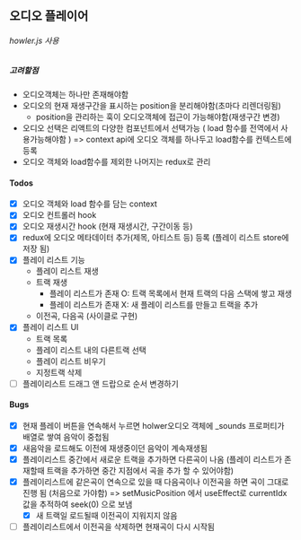 ## 오디오 플레이어

###### howler.js 사용

##### 고려할점

- 오디오객체는 하나만 존재해야함
- 오디오의 현재 재생구간을 표시하는 position을 분리해야함(초마다 리렌더링됨)
  - position을 관리하는 훅이 오디오객체에 접근이 가능해야함(재생구간 변경)
- 오디오 선택은 리액트의 다양한 컴포넌트에서 선택가능
  ( load 함수를 전역에서 사용가능해야함 )
  => context api에 오디오 객체를 하나두고 load함수를 컨텍스트에 등록
- 오디오 객체와 load함수를 제외한 나머지는 redux로 관리

#### Todos

- [x] 오디오 객체와 load 함수를 담는 context
- [x] 오디오 컨트롤러 hook
- [x] 오디오 재생시간 hook (현재 재생시간, 구간이동 등)
- [x] redux에 오디오 메타데이터 추가(제목, 아티스트 등) 등록 (플레이 리스트 store에 저장 됨)
- [x] 플레이 리스트 기능
  - 플레이 리스트 재생
  - 트랙 재생
    - 플레이 리스트가 존재 O: 트랙 목록에서 현재 트랙의 다음 스택에 쌓고 재생
    - 플레이 리스트가 존재 X: 새 플레이 리스트를 만들고 트랙을 추가
  - 이전곡, 다음곡 (사이클로 구현)
- [x] 플레이 리스트 UI
  - 트랙 목록
  - 플레이 리스트 내의 다른트랙 선택
  - 플레이 리스트 비우기
  - 지정트랙 삭제
- [ ] 플레이리스트 드래그 앤 드랍으로 순서 변경하기

#### Bugs

- [x] 현재 플레이 버튼을 연속해서 누르면 holwer오디오 객체에 \_sounds 프로퍼티가 배열로 쌓여 음악이 중첩됨
- [x] 새음악을 로드해도 이전에 재생중이던 음악이 계속재생됨
- [x] 플레이리스트 중간에서 새로운 트랙을 추가하면 다른곡이 나옴
      (플레이 리스트가 존재할때 트랙을 추가하면 중간 지점에서 곡을 추가 할 수 있어야함)
- [x] 플레이리스트에 같은곡이 연속으로 있을 때 다음곡이나 이전곡을 하면 곡이 그대로 진행 됨 (처음으로 가야함)
      => setMusicPosition 에서 useEffect로 currentIdx 값을 추적하여 seek(0) 으로 보냄
  - [x] 새 트랙일 로드될때 이전곡이 지워지지 않음
- [ ] 플레이리스트에서 이전곡을 삭제하면 현재곡이 다시 시작됨
